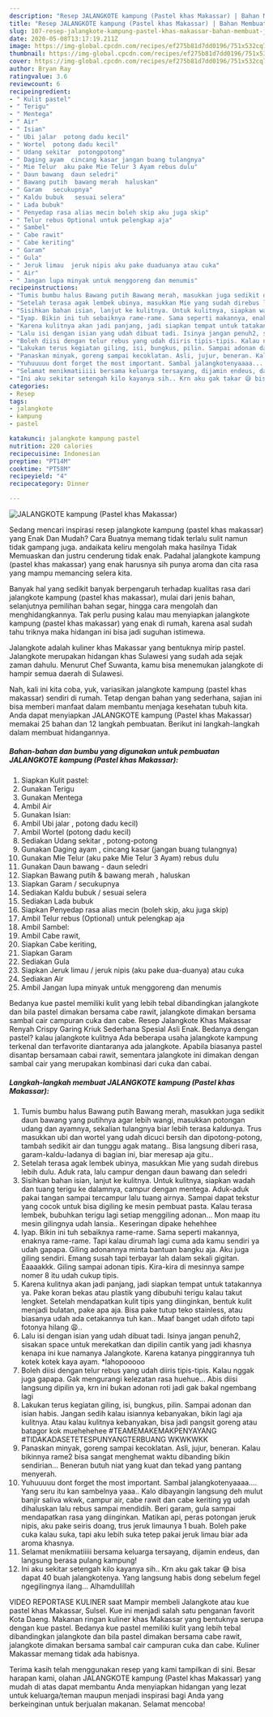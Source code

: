 ```yaml
---
description: "Resep JALANGKOTE kampung (Pastel khas Makassar) | Bahan Membuat JALANGKOTE kampung (Pastel khas Makassar) Yang Paling Enak"
title: "Resep JALANGKOTE kampung (Pastel khas Makassar) | Bahan Membuat JALANGKOTE kampung (Pastel khas Makassar) Yang Paling Enak"
slug: 107-resep-jalangkote-kampung-pastel-khas-makassar-bahan-membuat-jalangkote-kampung-pastel-khas-makassar-yang-paling-enak
date: 2020-05-08T13:17:19.211Z
image: https://img-global.cpcdn.com/recipes/ef275b81d7dd0196/751x532cq70/jalangkote-kampung-pastel-khas-makassar-foto-resep-utama.jpg
thumbnail: https://img-global.cpcdn.com/recipes/ef275b81d7dd0196/751x532cq70/jalangkote-kampung-pastel-khas-makassar-foto-resep-utama.jpg
cover: https://img-global.cpcdn.com/recipes/ef275b81d7dd0196/751x532cq70/jalangkote-kampung-pastel-khas-makassar-foto-resep-utama.jpg
author: Bryan Ray
ratingvalue: 3.6
reviewcount: 6
recipeingredient:
- " Kulit pastel"
- " Terigu"
- " Mentega"
- " Air"
- " Isian"
- " Ubi jalar  potong dadu kecil"
- " Wortel  potong dadu kecil"
- " Udang sekitar  potongpotong"
- " Daging ayam  cincang kasar jangan buang tulangnya"
- " Mie Telur  aku pake Mie Telur 3 Ayam rebus dulu"
- " Daun bawang  daun seledri"
- " Bawang putih  bawang merah  haluskan"
- " Garam   secukupnya"
- " Kaldu bubuk   sesuai selera"
- " Lada bubuk"
- " Penyedap rasa alias mecin boleh skip aku juga skip"
- " Telur rebus Optional untuk pelengkap aja"
- " Sambel"
- " Cabe rawit"
- " Cabe keriting"
- " Garam"
- " Gula"
- " Jeruk limau  jeruk nipis aku pake duaduanya atau cuka"
- " Air"
- " Jangan lupa minyak untuk menggoreng dan menumis"
recipeinstructions:
- "Tumis bumbu halus Bawang putih Bawang merah, masukkan juga sedikit daun bawang yang putihnya agar lebih wangi, masukkan potongan udang dan ayamnya, sekalian tulangnya biar lebih terasa kaldunya. Trus masukkan ubi dan wortel yang udah dicuci bersih dan dipotong-potong, tambah sedikit air dan tunggu agak matang.. Bisa langsung diberi rasa, garam-kaldu-ladanya di bagian ini, biar meresap aja gitu.."
- "Setelah terasa agak lembek ubinya, masukkan Mie yang sudah direbus lebih dulu. Aduk rata, lalu campur dengan daun bawang dan seledri"
- "Sisihkan bahan isian, lanjut ke kulitnya. Untuk kulitnya, siapkan wadah dan tuang terigu ke dalamnya, campur dengan mentega. Aduk-aduk pakai tangan sampai tercampur lalu tuang airnya. Sampai dapat tekstur yang cocok untuk bisa digiling ke mesin pembuat pasta. Kalau terasa lembek, bubuhkan terigu lagi setiap menggiling adonan... Mon maap itu mesin gilingnya udah lansia.. Keseringan dipake hehehhee"
- "Iyap. Bikin ini tuh sebaiknya rame-rame. Sama seperti makannya, enaknya rame-rame. Tapi kalau dirumah lagi cuma ada kamu sendiri ya udah gapapa. Giling adonannya minta bantuan bangku aja. Aku juga giling sendiri. Emang susah tapi terbayar lah dalam sekali gigitan. Eaaaakkk. Giling sampai adonan tipis. Kira-kira di mesinnya sampe nomer 8 itu udah cukup tipis."
- "Karena kulitnya akan jadi panjang, jadi siapkan tempat untuk tatakannya ya. Pake koran bekas atau plastik yang dibubuhi terigu kalau takut lengket. Setelah mendapatkan kulit tipis yang diinginkan, bentuk kulit menjadi bulatan, pake apa aja. Bisa pake tutup teko stainless, atau biasanya udah ada cetakannya tuh kan.. Maaf banget udah difoto tapi fotonya hilang 😩.."
- "Lalu isi dengan isian yang udah dibuat tadi. Isinya jangan penuh2, sisakan space untuk merekatkan dan dipilin cantik yang jadi khasnya kenapa ini kue namanya Jalangkote. Karena katanya pinggirannya tuh kotek kotek kaya ayam. *lahopooooo"
- "Boleh diisi dengan telur rebus yang udah diiris tipis-tipis. Kalau nggak juga gapapa. Gak mengurangi kelezatan rasa huehue... Abis diisi langsung dipilin ya, krn ini bukan adonan roti jadi gak bakal ngembang lagi"
- "Lakukan terus kegiatan giling, isi, bungkus, pilin. Sampai adonan dan isian habis. Jangan sedih kalau isiannya kebanyakan, bikin lagi aja kulitnya. Atau kalau kulitnya kebanyakan, bisa jadi pangsit goreng atau batagor kok muehehehee #TEAMEMAKEMAKPENYAYANG #TIDAKADASETETESPUNYANGTERBUANG WKWKWKK"
- "Panaskan minyak, goreng sampai kecoklatan. Asli, jujur, beneran. Kalau bikinnya rame2 bisa sangat menghemat waktu dibanding bikin sendirian... Beneran butuh niat yang kuat dan tekad yang pantang menyerah."
- "Yuhuuuuu dont forget the most important. Sambal jalangkotenyaaaa.... Yang seru itu kan sambelnya yaaa.. Kalo dibayangin langsung deh mulut banjir saliva wkwk, campur air, cabe rawit dan cabe keriting yg udah dihaluskan lalu rebus sampai mendidih. Beri garam, gula sampai mendapatkan rasa yang diinginkan. Matikan api, peras potongan jeruk nipis, aku pake seiris doang, trus jeruk limaunya 1 buah. Boleh pake cuka kalau suka, tapi aku lebih suka tetep pakai jeruk limau biar ada aroma khasnya."
- "Selamat menikmatiiiii bersama keluarga tersayang, dijamin endeus, dan langsung berasa pulang kampung!"
- "Ini aku sekitar setengah kilo kayanya sih.. Krn aku gak takar 😅 bisa dapat 40 buah jalangkotenya. Yang langsung habis dong sebelum fegel ngegilingnya ilang... Alhamdulillah"
categories:
- Resep
tags:
- jalangkote
- kampung
- pastel

katakunci: jalangkote kampung pastel 
nutrition: 220 calories
recipecuisine: Indonesian
preptime: "PT14M"
cooktime: "PT58M"
recipeyield: "4"
recipecategory: Dinner

---
```



![JALANGKOTE kampung (Pastel khas Makassar)](https://img-global.cpcdn.com/recipes/ef275b81d7dd0196/751x532cq70/jalangkote-kampung-pastel-khas-makassar-foto-resep-utama.jpg)

Sedang mencari inspirasi resep jalangkote kampung (pastel khas makassar) yang Enak Dan Mudah? Cara Buatnya memang tidak terlalu sulit namun tidak gampang juga. andaikata keliru mengolah maka hasilnya Tidak Memuaskan dan justru cenderung tidak enak. Padahal jalangkote kampung (pastel khas makassar) yang enak harusnya sih punya aroma dan cita rasa yang mampu memancing selera kita.

Banyak hal yang sedikit banyak berpengaruh terhadap kualitas rasa dari jalangkote kampung (pastel khas makassar), mulai dari jenis bahan, selanjutnya pemilihan bahan segar, hingga cara mengolah dan menghidangkannya. Tak perlu pusing kalau mau menyiapkan jalangkote kampung (pastel khas makassar) yang enak di rumah, karena asal sudah tahu triknya maka hidangan ini bisa jadi suguhan istimewa.

Jalangkote adalah kuliner khas Makassar yang bentuknya mirip pastel. Jalangkote merupakan hidangan khas Sulawesi yang sudah ada sejak zaman dahulu. Menurut Chef Suwanta, kamu bisa menemukan jalangkote di hampir semua daerah di Sulawesi.


Nah, kali ini kita coba, yuk, variasikan jalangkote kampung (pastel khas makassar) sendiri di rumah. Tetap dengan bahan yang sederhana, sajian ini bisa memberi manfaat dalam membantu menjaga kesehatan tubuh kita. Anda dapat menyiapkan JALANGKOTE kampung (Pastel khas Makassar) memakai 25 bahan dan 12 langkah pembuatan. Berikut ini langkah-langkah dalam membuat hidangannya.

<!--inarticleads1-->

##### Bahan-bahan dan bumbu yang digunakan untuk pembuatan JALANGKOTE kampung (Pastel khas Makassar):

1. Siapkan  Kulit pastel:
1. Gunakan  Terigu
1. Gunakan  Mentega
1. Ambil  Air
1. Gunakan  Isian:
1. Ambil  Ubi jalar , potong dadu kecil)
1. Ambil  Wortel  (potong dadu kecil)
1. Sediakan  Udang sekitar , potong-potong
1. Gunakan  Daging ayam , cincang kasar (jangan buang tulangnya)
1. Gunakan  Mie Telur  (aku pake Mie Telur 3 Ayam) rebus dulu
1. Gunakan  Daun bawang - daun seledri
1. Siapkan  Bawang putih &amp; bawang merah , haluskan
1. Siapkan  Garam  / secukupnya
1. Sediakan  Kaldu bubuk  / sesuai selera
1. Sediakan  Lada bubuk
1. Siapkan  Penyedap rasa alias mecin (boleh skip, aku juga skip)
1. Ambil  Telur rebus (Optional) untuk pelengkap aja
1. Ambil  Sambel:
1. Ambil  Cabe rawit,
1. Siapkan  Cabe keriting,
1. Siapkan  Garam
1. Sediakan  Gula
1. Siapkan  Jeruk limau / jeruk nipis (aku pake dua-duanya) atau cuka
1. Sediakan  Air
1. Ambil  Jangan lupa minyak untuk menggoreng dan menumis


Bedanya kue pastel memiliki kulit yang lebih tebal dibandingkan jalangkote dan bila pastel dimakan bersama cabe rawit, jalangkote dimakan bersama sambal cair campuran cuka dan cabe. Resep Jalangkote Khas Makassar Renyah Crispy Garing Kriuk Sederhana Spesial Asli Enak. Bedanya dengan pastel? kalau jalangkote kulitnya Ada beberapa usaha jalangkote kampung terkenal dan terfavorite diantaranya ada jalangkote. Apabila biasanya pastel disantap bersamaan cabai rawit, sementara jalangkote ini dimakan dengan sambal cair yang merupakan kombinasi dari cuka dan cabai. 

<!--inarticleads2-->

##### Langkah-langkah membuat JALANGKOTE kampung (Pastel khas Makassar):

1. Tumis bumbu halus Bawang putih Bawang merah, masukkan juga sedikit daun bawang yang putihnya agar lebih wangi, masukkan potongan udang dan ayamnya, sekalian tulangnya biar lebih terasa kaldunya. Trus masukkan ubi dan wortel yang udah dicuci bersih dan dipotong-potong, tambah sedikit air dan tunggu agak matang.. Bisa langsung diberi rasa, garam-kaldu-ladanya di bagian ini, biar meresap aja gitu..
1. Setelah terasa agak lembek ubinya, masukkan Mie yang sudah direbus lebih dulu. Aduk rata, lalu campur dengan daun bawang dan seledri
1. Sisihkan bahan isian, lanjut ke kulitnya. Untuk kulitnya, siapkan wadah dan tuang terigu ke dalamnya, campur dengan mentega. Aduk-aduk pakai tangan sampai tercampur lalu tuang airnya. Sampai dapat tekstur yang cocok untuk bisa digiling ke mesin pembuat pasta. Kalau terasa lembek, bubuhkan terigu lagi setiap menggiling adonan... Mon maap itu mesin gilingnya udah lansia.. Keseringan dipake hehehhee
1. Iyap. Bikin ini tuh sebaiknya rame-rame. Sama seperti makannya, enaknya rame-rame. Tapi kalau dirumah lagi cuma ada kamu sendiri ya udah gapapa. Giling adonannya minta bantuan bangku aja. Aku juga giling sendiri. Emang susah tapi terbayar lah dalam sekali gigitan. Eaaaakkk. Giling sampai adonan tipis. Kira-kira di mesinnya sampe nomer 8 itu udah cukup tipis.
1. Karena kulitnya akan jadi panjang, jadi siapkan tempat untuk tatakannya ya. Pake koran bekas atau plastik yang dibubuhi terigu kalau takut lengket. Setelah mendapatkan kulit tipis yang diinginkan, bentuk kulit menjadi bulatan, pake apa aja. Bisa pake tutup teko stainless, atau biasanya udah ada cetakannya tuh kan.. Maaf banget udah difoto tapi fotonya hilang 😩..
1. Lalu isi dengan isian yang udah dibuat tadi. Isinya jangan penuh2, sisakan space untuk merekatkan dan dipilin cantik yang jadi khasnya kenapa ini kue namanya Jalangkote. Karena katanya pinggirannya tuh kotek kotek kaya ayam. *lahopooooo
1. Boleh diisi dengan telur rebus yang udah diiris tipis-tipis. Kalau nggak juga gapapa. Gak mengurangi kelezatan rasa huehue... Abis diisi langsung dipilin ya, krn ini bukan adonan roti jadi gak bakal ngembang lagi
1. Lakukan terus kegiatan giling, isi, bungkus, pilin. Sampai adonan dan isian habis. Jangan sedih kalau isiannya kebanyakan, bikin lagi aja kulitnya. Atau kalau kulitnya kebanyakan, bisa jadi pangsit goreng atau batagor kok muehehehee #TEAMEMAKEMAKPENYAYANG #TIDAKADASETETESPUNYANGTERBUANG WKWKWKK
1. Panaskan minyak, goreng sampai kecoklatan. Asli, jujur, beneran. Kalau bikinnya rame2 bisa sangat menghemat waktu dibanding bikin sendirian... Beneran butuh niat yang kuat dan tekad yang pantang menyerah.
1. Yuhuuuuu dont forget the most important. Sambal jalangkotenyaaaa.... Yang seru itu kan sambelnya yaaa.. Kalo dibayangin langsung deh mulut banjir saliva wkwk, campur air, cabe rawit dan cabe keriting yg udah dihaluskan lalu rebus sampai mendidih. Beri garam, gula sampai mendapatkan rasa yang diinginkan. Matikan api, peras potongan jeruk nipis, aku pake seiris doang, trus jeruk limaunya 1 buah. Boleh pake cuka kalau suka, tapi aku lebih suka tetep pakai jeruk limau biar ada aroma khasnya.
1. Selamat menikmatiiiii bersama keluarga tersayang, dijamin endeus, dan langsung berasa pulang kampung!
1. Ini aku sekitar setengah kilo kayanya sih.. Krn aku gak takar 😅 bisa dapat 40 buah jalangkotenya. Yang langsung habis dong sebelum fegel ngegilingnya ilang... Alhamdulillah


VIDEO REPORTASE KULINER saat Mampir membeli Jalangkote atau kue pastel khas Makassar, Sulsel. Kue ini menjadi salah satu penganan favorit Kota Daeng. Makanan ringan kuliner khas Makassar yang bentuknya serupa dengan kue pastel. Bedanya kue pastel memiliki kulit yang lebih tebal dibandingkan jalangkote dan bila pastel dimakan bersama cabe rawit, jalangkote dimakan bersama sambal cair campuran cuka dan cabe. Kuliner Makassar memang tidak ada habisnya. 

Terima kasih telah menggunakan resep yang kami tampilkan di sini. Besar harapan kami, olahan JALANGKOTE kampung (Pastel khas Makassar) yang mudah di atas dapat membantu Anda menyiapkan hidangan yang lezat untuk keluarga/teman maupun menjadi inspirasi bagi Anda yang berkeinginan untuk berjualan makanan. Selamat mencoba!
